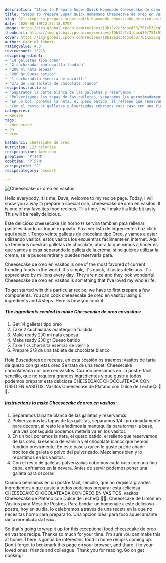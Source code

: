 ```yaml
---
description: "Steps to Prepare Super Quick Homemade Cheesecake de oreo en vasitos"
title: "Steps to Prepare Super Quick Homemade Cheesecake de oreo en vasitos"
slug: 821-steps-to-prepare-super-quick-homemade-cheesecake-de-oreo-en-vasitos
date: 2020-08-19T22:27:18.879Z
image: https://img-global.cpcdn.com/recipes/19b12e2c3fdbcd30/751x532cq70/cheesecake-de-oreo-en-vasitos-foto-principal.jpg
thumbnail: https://img-global.cpcdn.com/recipes/19b12e2c3fdbcd30/751x532cq70/cheesecake-de-oreo-en-vasitos-foto-principal.jpg
cover: https://img-global.cpcdn.com/recipes/19b12e2c3fdbcd30/751x532cq70/cheesecake-de-oreo-en-vasitos-foto-principal.jpg
author: Gabriel Abbott
ratingvalue: 4.3
reviewcount: 13298
recipeingredient:
- "14 galletas tipo oreo"
- "2 cucharadas mantequilla fundida"
- "200 ml nata espesa"
- "200 gr Queso batido"
- "1 cucharadita esencia de vainilla"
- "2/3 de una tableta de chocolate blanco"
recipeinstructions:
- "Separamos la parte blanca de las galletas y reservamos."
- "Pulverizamos las tapas de las galletas, separamos 1/4 aproximadamente para decorar, al resto le añadimos la mantequilla para formar la base, una vez conseguida podemos meterla ya en los vasitos."
- "En un bol, ponemos la nata, el queso batido, el relleno que reservamos de las oreo, la esencia de vainilla y el chocolate blanco que hemos fundido previamente. En este paso a quien le guste puede añadir trocitos de galleta o polvo del pulverizado. Mezclamos bien y lo repartimos en los vasitos."
- "Con el resto de galletas pulverizadas cubrimos cada caso con una fina capa, enfriamos en la nevera. Antes de servir podemos poner una galleta para decorar."
categories:
- Recipe
tags:
- cheesecake
- de
- oreo

katakunci: cheesecake de oreo 
nutrition: 123 calories
recipecuisine: American
preptime: "PT14M"
cooktime: "PT57M"
recipeyield: "2"
recipecategory: Dessert

---
```



![Cheesecake de oreo en vasitos](https://img-global.cpcdn.com/recipes/19b12e2c3fdbcd30/751x532cq70/cheesecake-de-oreo-en-vasitos-foto-principal.jpg)

Hello everybody, it is me, Dave, welcome to my recipe page. Today, I will show you a way to prepare a special dish, cheesecake de oreo en vasitos. It is one of my favorites food recipes. This time, I will make it a little bit tasty. This will be really delicious.

Este delicioso cheesecake sin horno te servira tambien para rellenar pasteles dando un toque exquisito. Para ver lista de ingredientes haz click aqui abajo :. Tengo veinte galletas de chocolate tipo Oreo, y vamos a estar utilizando vasitos, estos vasitos los encuentras fácilmente en Internet. Aquí ya tenemos nuestras galletas de chocolate, ahora lo que vamos a hacer es que vamos a estar separando la galleta de la crema, si no quieres utilizar la crema, se la puedes retirar y puedes reservarla para.

Cheesecake de oreo en vasitos is one of the most favored of current trending foods in the world. It's simple, it's quick, it tastes delicious. It's appreciated by millions every day. They are nice and they look wonderful. Cheesecake de oreo en vasitos is something that I've loved my whole life.


To get started with this particular recipe, we have to first prepare a few components. You can cook cheesecake de oreo en vasitos using 6 ingredients and 4 steps. Here is how you cook it.

<!--inarticleads1-->

##### The ingredients needed to make Cheesecake de oreo en vasitos:

1. Get 14 galletas tipo oreo
1. Take 2 cucharadas mantequilla fundida
1. Make ready 200 ml nata espesa
1. Make ready 200 gr Queso batido
1. Take 1 cucharadita esencia de vainilla
1. Prepare 2/3 de una tableta de chocolate blanco


Hola Buscadores de recetas, en esta ocasión os traemos: Vasitos de tarta de queso con galletas oreo Se trata de una recet. Cheesecake chocolateada con oreo en vasitos. Cuando pensamos en un postre fácil, sencillo, que no requiera grandes ingredientes y que guste a todos podemos preparar esta deliciosa CHEESECAKE CHOCOLATEADA CON OREO EN VASITOS. Vasitos Cheesecake de Platano con Dulce de Leche😋 🍌🍯. 

<!--inarticleads2-->

##### Instructions to make Cheesecake de oreo en vasitos:

1. Separamos la parte blanca de las galletas y reservamos.
1. Pulverizamos las tapas de las galletas, separamos 1/4 aproximadamente para decorar, al resto le añadimos la mantequilla para formar la base, una vez conseguida podemos meterla ya en los vasitos.
1. En un bol, ponemos la nata, el queso batido, el relleno que reservamos de las oreo, la esencia de vainilla y el chocolate blanco que hemos fundido previamente. En este paso a quien le guste puede añadir trocitos de galleta o polvo del pulverizado. Mezclamos bien y lo repartimos en los vasitos.
1. Con el resto de galletas pulverizadas cubrimos cada caso con una fina capa, enfriamos en la nevera. Antes de servir podemos poner una galleta para decorar.


Cuando pensamos en un postre fácil, sencillo, que no requiera grandes ingredientes y que guste a todos podemos preparar esta deliciosa CHEESECAKE CHOCOLATEADA CON OREO EN VASITOS. Vasitos Cheesecake de Platano con Dulce de Leche😋 🍌🍯. Cheesecake de Limón en Vasitos para Mesa de Postres. Para brindar un homenaje a este delicioso postre, hoy en su día, lo celebramos a través de una receta en la que no necesitas horno para prepararlo. Una opción ideal para todo aquel amante de la mrmelada de fresa. 

So that's going to wrap it up for this exceptional food cheesecake de oreo en vasitos recipe. Thanks so much for your time. I'm sure you can make this at home. There is gonna be interesting food in home recipes coming up. Don't forget to bookmark this page on your browser, and share it to your loved ones, friends and colleague. Thank you for reading. Go on get cooking!
